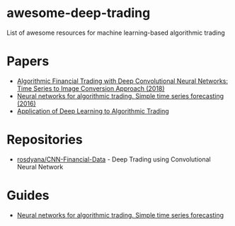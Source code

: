 # awesome-deep-trading
List of awesome resources for machine learning-based algorithmic trading

# Papers

* [Algorithmic Financial Trading with Deep Convolutional Neural Networks: Time Series to Image Conversion Approach (2018)](https://www.researchgate.net/publication/324802031_Algorithmic_Financial_Trading_with_Deep_Convolutional_Neural_Networks_Time_Series_to_Image_Conversion_Approach)
* [Neural networks for algorithmic trading. Simple time series forecasting (2016)](https://medium.com/@alexrachnog/neural-networks-for-algorithmic-trading-part-one-simple-time-series-forecasting-f992daa1045a)
* [Application of Deep Learning to Algorithmic Trading](http://cs229.stanford.edu/proj2017/final-reports/5241098.pdf)

# Repositories

* [rosdyana/CNN-Financial-Data](https://github.com/rosdyana/CNN-Financial-Data) - Deep Trading using Convolutional Neural Network

# Guides
* [Neural networks for algorithmic trading. Simple time series forecasting](https://medium.com/@alexrachnog/neural-networks-for-algorithmic-trading-part-one-simple-time-series-forecasting-f992daa1045a)
